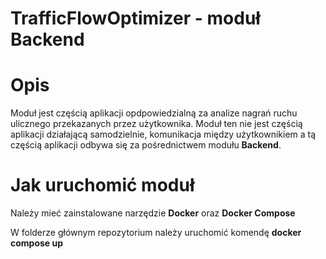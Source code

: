 # TrafficFlowOptimizer - moduł Backend

# Opis
Moduł jest częścią aplikacji opdpowiedzialną za analize nagrań ruchu ulicznego przekazanych przez użytkownika. Moduł ten nie jest częścią aplikacji działającą samodzielnie, komunikacja między użytkownikiem a tą częścią aplikacji odbywa się za pośrednictwem modułu **Backend**.  

# Jak uruchomić moduł
Należy mieć zainstalowane narzędzie **Docker** oraz **Docker Compose** 

W folderze głównym repozytorium należy uruchomić komendę **docker compose up**